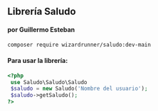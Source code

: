 ## Librería Saludo
#### por Guillermo Esteban

``` sh
composer require wizardrunner/saludo:dev-main

```

#### Para usar la librería:

``` php
<?php
 use Saludo\Saludo\Saludo
 $saludo = new Saludo('Nombre del usuario');
 $saludo->getSaludo();
?>
```
